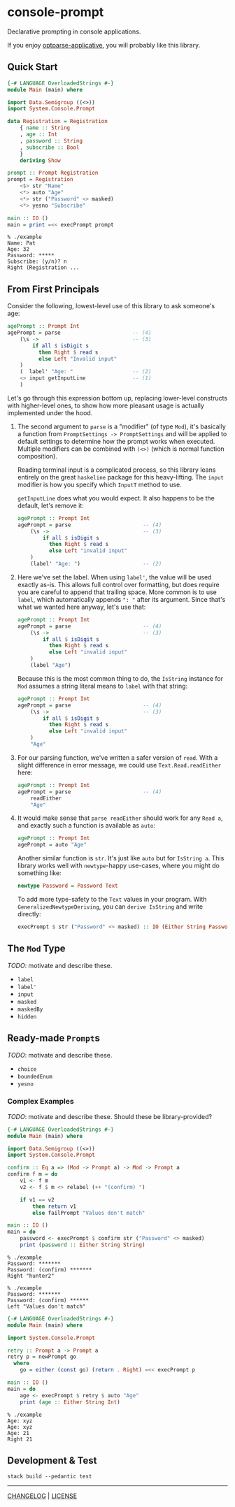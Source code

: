 # console-prompt

Declarative prompting in console applications.

If you enjoy [optparse-applicative][], you will probably like this library.

[optparse-applicative]: https://github.com/pcapriotti/optparse-applicative

## Quick Start

```hs
{-# LANGUAGE OverloadedStrings #-}
module Main (main) where

import Data.Semigroup ((<>))
import System.Console.Prompt

data Registration = Registration
    { name :: String
    , age :: Int
    , password :: String
    , subscribe :: Bool
    }
    deriving Show

prompt :: Prompt Registration
prompt = Registration
    <$> str "Name"
    <*> auto "Age"
    <*> str ("Password" <> masked)
    <*> yesno "Subscribe"

main :: IO ()
main = print =<< execPrompt prompt
```

```console
% ./example
Name: Pat
Age: 32
Password: *****
Subscribe: (y/n)? n
Right (Registration ...
```

## From First Principals

Consider the following, lowest-level use of this library to ask someone's age:

```hs
agePrompt :: Prompt Int
agePrompt = parse                       -- (4)
    (\s ->                              -- (3)
        if all $ isDigit s
          then Right $ read s
          else Left "Invalid input"
    )
    (  label' "Age: "                   -- (2)
    <> input getInputLine               -- (1)
    )
```

Let's go through this expression bottom up, replacing lower-level constructs
with higher-level ones, to show how more pleasant usage is actually implemented
under the hood.

1. The second argument to `parse` is a "modifier" (of type `Mod`), it's
   basically a function from `PromptSettings -> PromptSettings` and will be
   applied to default settings to determine how the prompt works when executed.
   Multiple modifiers can be combined with `(<>)` (which is normal function
   composition).

   Reading terminal input is a complicated process, so this library leans
   entirely on the great `haskeline` package for this heavy-lifting. The `input`
   modifier is how you specify which `InputT` method to use.

   `getInputLine` does what you would expect. It also happens to be the default,
   let's remove it:

   ```hs
   agePrompt :: Prompt Int
   agePrompt = parse                       -- (4)
       (\s ->                              -- (3)
           if all $ isDigit s
             then Right $ read s
             else Left "invalid input"
       )
       (label' "Age: ")                    -- (2)
   ```

2. Here we've set the label. When using `label'`, the value will be used exactly
   as-is. This allows full control over formatting, but does require you are
   careful to append that trailing space. More common is to use `label`, which
   automatically appends `": "` after its argument. Since that's what we wanted
   here anyway, let's use that:

   ```hs
   agePrompt :: Prompt Int
   agePrompt = parse                       -- (4)
       (\s ->                              -- (3)
           if all $ isDigit s
             then Right $ read s
             else Left "invalid input"
       )
       (label "Age")
   ```

   Because this is the most common thing to do, the `IsString` instance for
   `Mod` assumes a string literal means to `label` with that string:

   ```hs
   agePrompt :: Prompt Int
   agePrompt = parse                       -- (4)
       (\s ->                              -- (3)
           if all $ isDigit s
             then Right $ read s
             else Left "invalid input"
       )
       "Age"
   ```

3. For our parsing function, we've written a safer version of `read`. With a
   slight difference in error message, we could use `Text.Read.readEither` here:

   ```hs
   agePrompt :: Prompt Int
   agePrompt = parse                       -- (4)
       readEither
       "Age"
   ```

4. It would make sense that `parse readEither` should work for any `Read a`, and
   exactly such a function is available as `auto`:

   ```hs
   agePrompt :: Prompt Int
   agePrompt = auto "Age"
   ```

   Another similar function is `str`. It's just like `auto` but for `IsString
   a`. This library works well with `newtype`-happy use-cases, where you might
   do something like:

   ```hs
   newtype Password = Password Text
   ```

   To add more type-safety to the `Text` values in your program. With
   `GeneralizedNewtypeDeriving`, you can `derive IsString` and write directly:

   ```hs
   execPrompt $ str ("Password" <> masked) :: IO (Either String Password)
   ```

## The `Mod` Type

*TODO*: motivate and describe these.

- `label`
- `label'`
- `input`
- `masked`
- `maskedBy`
- `hidden`

## Ready-made `Prompt`s

*TODO*: motivate and describe these.

- `choice`
- `boundedEnum`
- `yesno`

### Complex Examples

*TODO*: motivate and describe these. Should these be library-provided?

```hs
{-# LANGUAGE OverloadedStrings #-}
module Main (main) where

import Data.Semigroup ((<>))
import System.Console.Prompt

confirm :: Eq a => (Mod -> Prompt a) -> Mod -> Prompt a
confirm f m = do
    v1 <- f m
    v2 <- f $ m <> relabel (++ "(confirm) ")

    if v1 == v2
        then return v1
        else failPrompt "Values don't match"

main :: IO ()
main = do
    password <- execPrompt $ confirm str ("Password" <> masked)
    print (password :: Either String String)
```

```console
% ./example
Password: *******
Password: (confirm) *******
Right "hunter2"
```

```console
% ./example
Password: *******
Password: (confirm) ******
Left "Values don't match"
```

```hs
{-# LANGUAGE OverloadedStrings #-}
module Main (main) where

import System.Console.Prompt

retry :: Prompt a -> Prompt a
retry p = newPrompt go
  where
    go = either (const go) (return . Right) =<< execPrompt p

main :: IO ()
main = do
    age <- execPrompt $ retry $ auto "Age"
    print (age :: Either String Int)
```

```console
% ./example
Age: xyz
Age: xyz
Age: 21
Right 21
```

## Development & Test

```console
stack build --pedantic test
```

---

[CHANGELOG](./CHANGELOG.md) | [LICENSE](./LICENSE)
